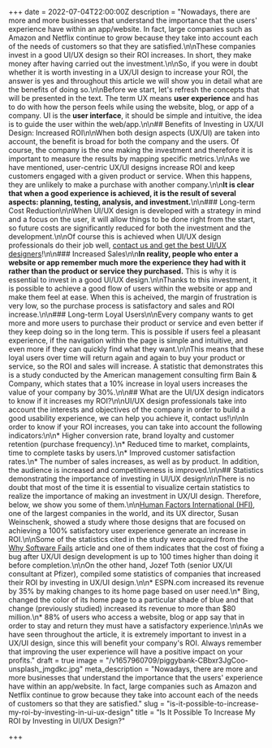 +++
date = 2022-07-04T22:00:00Z
description = "Nowadays, there are more and more businesses that understand the importance that the users' experience have within an app/website. In fact, large companies such as Amazon and Netflix continue to grow because they take into account each of the needs of customers so that they are satisfied.\n\nThese companies invest in a good UI/UX design so their ROI increases. In short, they make money after having carried out the investment.\n\nSo, if you were in doubt whether it is worth investing in a UX/UI design to increase your ROI, the answer is yes and throughout this article we will show you in detail what are the benefits of doing so.\n\nBefore we start, let's refresh the concepts that will be presented in the text. The term UX means **user experience** and has to do with how the person feels while using the website, blog, or app of a company. UI is the **user interface**, it should be simple and intuitive, the idea is to guide the user within the web/app.\n\n## Benefits of Investing in UX/UI Design: Increased ROI\n\nWhen both design aspects (UX/UI) are taken into account, the benefit is broad for both the company and the users. Of course, the company is the one making the investment and therefore it is important to measure the results by mapping specific metrics.\n\nAs we have mentioned, user-centric UX/UI designs increase ROI and keep customers engaged with a given product or service. When this happens, they are unlikely to make a purchase with another company.\n\n**It is clear that when a good experience is achieved, it is the result of several aspects: planning, testing, analysis, and investment.**\n\n### Long-term Cost Reduction\n\nWhen UI/UX design is developed with a strategy in mind and a focus on the user, it will allow things to be done right from the start, so future costs are significantly reduced for both the investment and the development.\n\nOf course this is achieved when UI/UX design professionals do their job well, [contact us and get the best UI/UX designers](/contact)!\n\n### Increased Sales\n\n**In reality, people who enter a website or app remember much more the experience they had with it rather than the product or service they purchased.** This is why it is essential to invest in a good UI/UX design.\n\nThanks to this investment, it is possible to achieve a good flow of users within the website or app and make them feel at ease. When this is acheived, the margin of frustration is very low, so the purchase process is satisfactory and sales and ROI increase.\n\n### Long-term Loyal Users\n\nEvery company wants to get more and more users to purchase their product or service and even better if they keep doing so in the long term. This is possible if users feel a pleasant experience, if the navigation within the page is simple and intuitive, and even more if they can quickly find what they want.\n\nThis means that these loyal users over time will return again and again to buy your product or service, so the ROI and sales will increase. A statistic that demonstrates this is a study conducted by the American management consulting firm Bain & Company, which states that a 10% increase in loyal users increases the value of your company by 30%.\n\n## What are the UI/UX design indicators to know if it increases my ROI?\n\nUI/UX design professionals take into account the interests and objectives of the company in order to build a good usability experience, we can help you achieve it, contact us!\n\nIn order to know if your ROI increases, you can take into account the following indicators:\n\n* Higher conversion rate, brand loyalty and customer retention (purchase frequency).\n* Reduced time to market, complaints, time to complete tasks by users.\n* Improved customer satisfaction rates.\n* The number of sales increases, as well as by product. In addition, the audience is increased and competitiveness is improved.\n\n## Statistics demonstrating the importance of investing in UI/UX design\n\nThere is no doubt that most of the time it is essential to visualize certain statistics to realize the importance of making an investment in UX/UI design. Therefore, below, we show you some of them.\n\n[Human Factors International (HFI)](https://www.humanfactors.com/), one of the largest companies in the world, and its UX director, Susan Weinschenk, showed a study where those designs that are focused on achieving a 100% satisfactory user experience generate an increase in ROI.\n\nSome of the statistics cited in the study were acquired from the [Why Software Fails](http://spectrum.ieee.org/computing/software/why-software-fails) article and one of them indicates that the cost of fixing a bug after UX/UI design development is up to 100 times higher than doing it before completion.\n\nOn the other hand, Jozef Toth (senior UX/UI consultant at Pfizer), compiled some statistics of companies that increased their ROI by investing in UX/UI design.\n\n* ESPN.com increased its revenue by 35% by making changes to its home page based on user need.\n* Bing, changed the color of its home page to a particular shade of blue and that change (previously studied) increased its revenue to more than $80 million.\n* 88% of users who access a website, blog or app say that in order to stay and return they must have a satisfactory experience.\n\nAs we have seen throughout the article, it is extremely important to invest in a UX/UI design, since this will benefit your company's ROI. Always remember that improving the user experience will have a positive impact on your profits."
draft = true
image = "/v1657960709/piggybank-CBbxr3JgCoo-unsplash_jmgdkc.jpg"
meta_description = "Nowadays, there are more and more businesses that understand the importance that the users' experience have within an app/website. In fact, large companies such as Amazon and Netflix continue to grow because they take into account each of the needs of customers so that they are satisfied."
slug = "is-it-possible-to-increase-my-roi-by-investing-in-ui-ux-design"
title = "Is It Possible To Increase My ROI by Investing in UI/UX Design?"

+++
